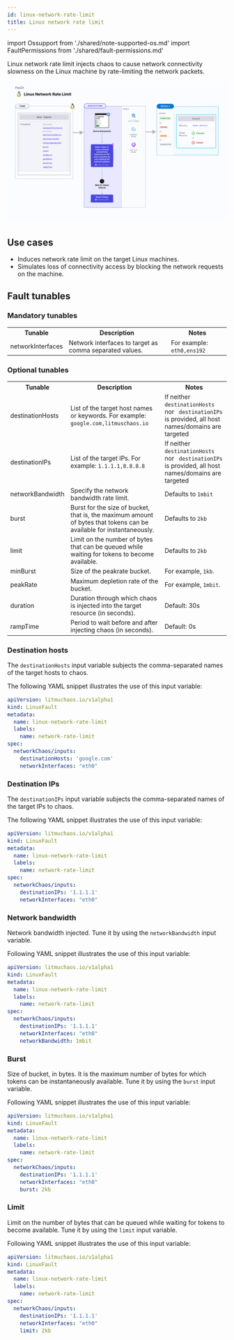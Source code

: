 ```yaml
---
id: linux-network-rate-limit
title: Linux network rate limit
---
```


import Ossupport from './shared/note-supported-os.md'
import FaultPermissions from './shared/fault-permissions.md'


Linux network rate limit injects chaos to cause network connectivity slowness on the Linux machine by rate-limiting the network packets.

![Linux network rate limit](./static/images/linux-network-rate-limit.png)

## Use cases
- Induces network rate limit on the target Linux machines.
- Simulates loss of connectivity access by blocking the network requests on the machine.

<Ossupport />

<FaultPermissions />

## Fault tunables
<h3>Mandatory tunables</h3>
<table>
  <tr>
    <th> Tunable </th>
    <th> Description </th>
    <th> Notes </th>
  </tr>
  <tr>
    <td> networkInterfaces </td>
    <td> Network interfaces to target as comma separated values. </td>
    <td> For example: <code>eth0,ens192</code> </td>
  </tr>
</table>

<h3>Optional tunables</h3>
<table>
  <tr>
    <th> Tunable </th>
    <th> Description </th>
    <th> Notes </th>
  </tr>
  <tr>
    <td> destinationHosts </td>
    <td> List of the target host names or keywords. For example: <code>google.com,litmuschaos.io</code></td>
    <td> If neither <code>destinationHosts</code> nor <code> destinationIPs</code> is provided, all host names/domains are targeted </td>
  </tr>
  <tr>
    <td> destinationIPs </td>
    <td> List of the target IPs. For example: <code>1.1.1.1,8.8.8.8</code> </td>
    <td> If neither <code>destinationHosts</code> nor <code> destinationIPs</code> is provided, all host names/domains are targeted</td>
  </tr>
  <tr>
    <td> networkBandwidth </td>
    <td> Specify the network bandwidth rate limit. </td>
    <td> Defaults to <code>1mbit</code> </td>
  </tr>
  <tr>
    <td> burst </td>
    <td> Burst for the size of bucket, that is, the maximum amount of bytes that tokens can be available for instantaneously. </td>
    <td> Defaults to <code>2kb</code> </td>
  </tr>
  <tr>
    <td> limit </td>
    <td> Limit on the number of bytes that can be queued while waiting for tokens to become available. </td>
    <td> Defaults to <code>2kb</code> </td>
  </tr>
  <tr>
    <td> minBurst </td>
    <td> Size of the peakrate bucket. </td>
    <td> For example, <code>1kb</code>. </td>
  </tr>
    <tr>
    <td> peakRate </td>
    <td> Maximum depletion rate of the bucket. </td>
    <td> For example, <code>1mbit</code>. </td>
  </tr>
  <tr>
    <td> duration </td>
    <td> Duration through which chaos is injected into the target resource (in seconds). </td>
    <td> Default: 30s </td>
  </tr>
  <tr>
    <td> rampTime </td>
    <td> Period to wait before and after injecting chaos (in seconds). </td>
    <td> Default: 0s </td>
  </tr>
</table>

### Destination hosts

The `destinationHosts` input variable subjects the comma-separated names of the target hosts to chaos.

The following YAML snippet illustrates the use of this input variable:

[embedmd]:# (./static/manifests/linux-network-rate-limit/destination-hosts.yaml yaml)
```yaml
apiVersion: litmuchaos.io/v1alpha1
kind: LinuxFault
metadata:
  name: linux-network-rate-limit
  labels:
    name: network-rate-limit
spec:
  networkChaos/inputs:
    destinationHosts: 'google.com'
    networkInterfaces: "eth0"
```

### Destination IPs

The `destinationIPs` input variable subjects the comma-separated names of the target IPs to chaos.

The following YAML snippet illustrates the use of this input variable:

[embedmd]:# (./static/manifests/linux-network-rate-limit/destination-ips.yaml yaml)
```yaml
apiVersion: litmuchaos.io/v1alpha1
kind: LinuxFault
metadata:
  name: linux-network-rate-limit
  labels:
    name: network-rate-limit
spec:
  networkChaos/inputs:
    destinationIPs: '1.1.1.1'
    networkInterfaces: "eth0"
```

### Network bandwidth

Network bandwidth injected. Tune it by using the `networkBandwidth` input variable.

Following YAML snippet illustrates the use of this input variable:

[embedmd]:# (./static/manifests/linux-network-rate-limit/network-bandwidth.yaml yaml)
```yaml
apiVersion: litmuchaos.io/v1alpha1
kind: LinuxFault
metadata:
  name: linux-network-rate-limit
  labels:
    name: network-rate-limit
spec:
  networkChaos/inputs:
    destinationIPs: '1.1.1.1'
    networkInterfaces: "eth0"
    networkBandwidth: 1mbit
```

### Burst

Size of bucket, in bytes. It is the maximum number of bytes for which tokens can be instantaneously available. Tune it by using the `burst` input variable.

Following YAML snippet illustrates the use of this input variable:

[embedmd]:# (./static/manifests/network-rate-limit/burst.yaml yaml)
```yaml
apiVersion: litmuchaos.io/v1alpha1
kind: LinuxFault
metadata:
  name: linux-network-rate-limit
  labels:
    name: network-rate-limit
spec:
  networkChaos/inputs:
    destinationIPs: '1.1.1.1'
    networkInterfaces: "eth0"
    burst: 2kb
```

### Limit

Limit on the number of bytes that can be queued while waiting for tokens to become available. Tune it by using the `limit` input variable.

Following YAML snippet illustrates the use of this input variable:

[embedmd]:# (./static/manifests/network-rate-limit/limit.yaml yaml)
```yaml
apiVersion: litmuchaos.io/v1alpha1
kind: LinuxFault
metadata:
  name: linux-network-rate-limit
  labels:
    name: network-rate-limit
spec:
  networkChaos/inputs:
    destinationIPs: '1.1.1.1'
    networkInterfaces: "eth0"
    limit: 2kb
```